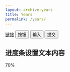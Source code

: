 ```yaml
---
layout: archive-years
title: Years
permalink: /years/
---
```

<html>
<head>
	<meta charset="utf-8"> 
	<title>Bootstrap 实例 - 按钮标签</title>
	<link rel="stylesheet" href="/css/bootstrap.min.css">
    <script src="/js/bootstrap.min.js"></script>
</head>
<body>

<a class="btn btn-default" href="#" role="button">链接</a>
<button class="btn btn-default" type="submit">按钮</button>
<input class="btn btn-default" type="button" value="输入">
<input class="btn btn-default" type="submit" value="提交">

<div class="container">
  <h2>进度条设置文本内容</h2>
  <div class="progress">
    <div class="progress-bar" role="progressbar" aria-valuenow="70" aria-valuemin="0" aria-valuemax="100" style="width:70%">
      70%
    </div>
  </div>
</div>



</body>
</html>